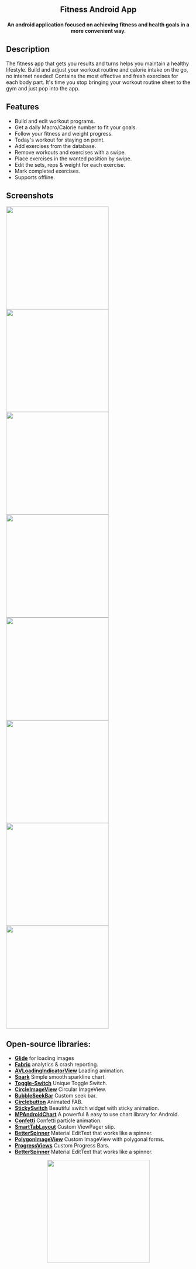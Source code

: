 
<h2 align="center"><b>Fitness Android App</b></h2>
<h4 align="center">An android application focused on achieving fitness and health goals in a more convenient way.</h4>


## Description

The fitness app that gets you results and turns helps you maintain a healthy lifestyle.
Build and adjust your workout routine and calorie intake on the go, no internet needed!
Contains the most effective and fresh exercises for each body part.
It's time you stop bringing your workout routine sheet to the gym and just pop into the app.

## Features

* Build and edit workout programs.
* Get a daily Macro/Calorie number to fit your goals.
* Follow your fitness and weight progress.
* Today's workout for staying on point.
* Add exercises from the database.
* Remove workouts and exercises with a swipe.
* Place exercises in the wanted position by swipe.
* Edit the sets, reps & weight for each exercise.
* Mark completed exercises.
* Supports offline.

## Screenshots

<img src="assets/1.png" width=280/> <img src="assets/3.png" width=280/>
<img src="assets/4.png" width=280/> <img src="assets/5.png" width=280/> <img src="assets/6.png" width=280/>
<img src="assets/7.png" width=280/> <img src="assets/8.png" width=280/> <img src="assets/9.png" width=280/>

## Open-source libraries:

- [**Glide**](https://github.com/bumptech/glide) for loading images
- [**Fabric**](https://fabric.io/kits/android/crashlytics) analytics & crash reporting.
- [**AVLoadingIndicatorView**](https://github.com/81813780/AVLoadingIndicatorView) Loading animation.
- [**Spark**](https://github.com/robinhood/spark) Simple smooth sparkline chart.
- [**Toggle-Switch**](https://github.com/BelkaLab/Android-Toggle-Switch) Unique Toggle Switch.
- [**CircleImageView**](https://github.com/hdodenhof/CircleImageView) Circular ImageView.
- [**BubbleSeekBar**](https://github.com/woxingxiao/BubbleSeekBar) Custom seek bar.
- [**Circlebutton**](https://github.com/markushi/android-circlebutton) Animated FAB.
- [**StickySwitch**](https://github.com/GwonHyeok/StickySwitch) Beautiful switch widget with sticky animation.
- [**MPAndroidChart**](https://github.com/PhilJay/MPAndroidChart) A powerful & easy to use chart library for Android.
- [**Confetti**](https://github.com/jinatonic/confetti) Confetti particle animation.
- [**SmartTabLayout**](https://github.com/ogaclejapan/SmartTabLayout) Custom ViewPager stip.
- [**BetterSpinner**](https://github.com/Lesilva/BetterSpinner) Material EditText that works like a spinner.
- [**PolygonImageView**](https://github.com/AlbertGrobas/PolygonImageView) Custom ImageView with polygonal forms.
- [**ProgressViews**](https://github.com/natasam/DemoProgressViewsLibApp) Custom Progress Bars.
- [**BetterSpinner**](https://github.com/Lesilva/BetterSpinner) Material EditText that works like a spinner.

<p align="center"><img src="assets/fire.png" width=280</p>

